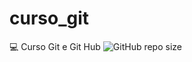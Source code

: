 # curso_git
:computer: Curso Git e Git Hub
![GitHub repo size](https://img.shields.io/github/repo-size/alecarl/curso_git)
